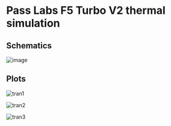 # Pass Labs F5 Turbo V2 thermal simulation

## Schematics

![image](https://github.com/labtroll/KiCad-Simulations/assets/3527219/6001c433-c13f-4650-8856-530406fa523d)

## Plots

![tran1](https://github.com/labtroll/KiCad-Simulations/assets/3527219/67c46753-a50c-4987-b663-80d369373cc5)

![tran2](https://github.com/labtroll/KiCad-Simulations/assets/3527219/80cfc28c-cf82-4548-8e60-8561c7a32fc8)

![tran3](https://github.com/labtroll/KiCad-Simulations/assets/3527219/d0fc3822-7bf1-4a8c-b8bb-acbc0fb71f88)

